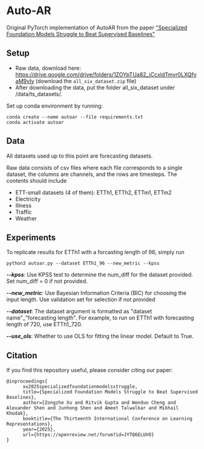 # Auto-AR

Original PyTorch implementation of AutoAR from the paper ["Specialized Foundation Models Struggle to Beat Supervised Baselines"](https://arxiv.org/abs/2411.02796)

## Setup
- Raw data, download here: https://drive.google.com/drive/folders/1ZOYpTUa82_jCcxIdTmyr0LXQfvaM9vIy (download the `all_six_dataset.zip` file)
- After downloading the data, put the folder all_six_dataset under /data/ts_datasets/.

Set up conda environment by running:
```
conda create --name autoar --file requirements.txt
conda activate autoar
```

## Data
All datasets used up to this point are forecasting datasets.

Raw data consists of csv files where each file corresponds to a single dataset, the columns are channels, and the rows are timesteps. The contents should include
- ETT-small datasets (4 of them): ETTh1, ETTh2, ETTm1, ETTm2
- Electricity
- Illness
- Traffic
- Weather

## Experiments

To replicate results for ETTh1 with a forcasting length of 96, simply run
```
python3 autoar.py --dataset ETTh1_96 --new_metric --kpss
```
***--kpss***: Use KPSS test to determine the num_diff for the dataset provided. Set num_diff = 0 if not provided.

***--new_metric***: Use Bayesian Information Criteria (BIC) for choosing the input length. Use validation set for selection if not provided

***--dataset***: The dataset argument is formatted as "dataset name"_"forecasting length". For example, to run on ETTh1 with forecasting length of 720, use ETTh1_720.

***--use_ols***: Whether to use OLS for fitting the linear model. Default to True.

## Citation
If you find this repository useful, please consider citing our paper:
```
@inproceedings{
      xu2025specializedfoundationmodelsstruggle,
      title={Specialized Foundation Models Struggle to Beat Supervised Baselines},
      author={Zongzhe Xu and Ritvik Gupta and Wenduo Cheng and Alexander Shen and Junhong Shen and Ameet Talwalkar and Mikhail Khodak},
      booktitle={The Thirteenth International Conference on Learning Representations},
      year={2025},
      url={https://openreview.net/forum?id=JYTQ6ELUVO}
}
```
